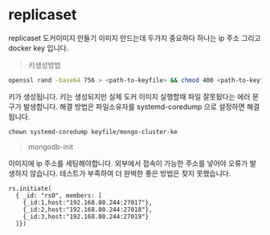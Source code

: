 # replicaset

replicaset 도커이미지 만들기 이미지 만드는데 두가지 중요하다
하나는 ip 주소 그리고 docker key 입니다.

> 키생성방법

```sh
openssl rand -base64 756 > <path-to-keyfile> && chmod 400 <path-to-keyfile>
```

키가 생성됩니다.
키는 생성되지만 실제 도커 이미지 실행할때 파일 잘못됬다는 에러 문구가 발생합니다. 해결 방법은
파일소유자를 systemd-coredump 으로 설정하면 해결됩니다.

```
chown systemd-coredump keyfile/mongo-cluster-ke
```

> mongodb-init

이미지에 ip 주소를 세팅해야합니다.
외부에서 접속이 가능한 주소를 넣어야 오류가 발생하지 않습니다.
테스트가 부족하여 더 완벅한 좋은 방법은 찾지 못했습니다.

```base
rs.initiate(
  { _id: "rs0", members: [
    {_id:1,host:"192.168.80.244:27017"},
    {_id:2,host:"192.168.80.244:27018"},
    {_id:3,host:"192.168.80.244:27019"}
  ]})
```
